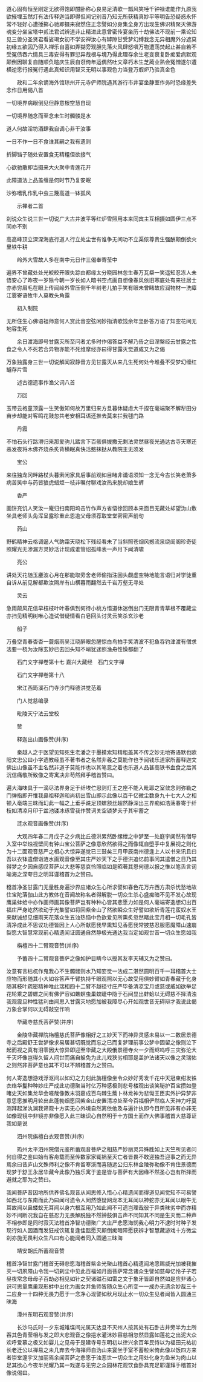 <!-- { "loadSidebar": true } -->
道心固有恒至刚定无欲得饱即酣卧称心良易足清歌一瓢风笑唾千钟禄谁能作九原我欲掖埋玉然灯有法传释迦当即得但闻记别音乃知无所获精真妙平等明告恐疑惑永怀常不轻好心遭捶掷心驰即摄来寂然住正念譬如分身集全身方出现生佛识精聚灭佛游魂变分坐宝塔中贰法君试辨道非止精进此意曾密传宴坐历十劫佛法不现前一乘论知见三兽分圣贤君看娑竭女初不学安禅汝心有罅隙甘受梦幻缚我念无异相魔外分遮莫初缘五欲囚乃得入禅乐自喜如弄猢旁观胆先落火风肆怒嗔万物遭荡焚起止甚自若不受冤债吞六情具三毒安得有罪愆异哉根与境乃得此理存余生老变衰复卧痴爱病默观颠倒因聊复自随顺负暄庆生辰自诳倚年运偶然吐文章朽木生芝蔺业熟会冤憎遂尔遭横逆愿行报冤行遇此真知识用智灭无明以事观色力当登万煆炉乃验真金色

　　政和二年余谪海外馆琼州开元寺俨师院遇其游行市井宴坐静室作务时恐缘差失念作日用偈八首

一切境界病眼倒见但静意根空慧自现

一切境界随念而至念未生时髑髅是水

道人何故淫坊酒肆我自调心非干汝事

一日不作一日不食谁其嗣之我有遗则

折脚铛子随处安置食无精粗但欲接气

心欲驰散即当摄来大火聚中青莲花开

此障道法上品盖缠是何时节乃复安眠

沙弥嗜乳作乳中虫三篾高道一钵孤风

　　示禅者二首

刹说众生说三世一切说广大古井波平等红炉雪照用本来同宾主互相摄如圆伊三点不同亦不别

高高峰顶立深深海底行道人行立处尘世有谁争无间功不立渠侬尊贵生强酬颠倒欲火里铁牛耕

　　岭外大雪故人多在南中元日作三偈奉寄莹中

遍界不曾藏处处光皎皎开眼失踪由都缘太分晓园林忽生春万瓦粲一笑遥知忍冻人未悟安心了昨夜一岁除今朝一岁长如人暗书空点画自想像春风依旧寒底处有来往居士亦赤穷眉毛在眼上传闻岭外雪压倒千年树老儿拍手笑有眼未曾睹故应润物材一洗瘴江雾寄语牧牛人莫教头角露

　　初入制院

无所住生心佛语祖师意何人赏此音空弦闲妙指清歌饯余年坚卧答万语了知空花间无地容生死

　　余日渡海即号甘露灭所至问者尤多时作偈答益不解乃告之曰涅槃经云甘露之性食之令人不死若合异物亦能不死维摩经亦曰得甘露灭觉道成又为之偈

万象独露身三世一切说解闻寂静音方见甘露灭从来几生死何处今堆叠不受梦幻缠红罏存片雪

　　述古德遗事作渔父词八首

　　万回

玉带云袍童顶露一生笑傲知何故万里归来方旦暮休疑虑大千捏在毫端聚不解犁田分亩步却能对客鸣花鼓忽共老安相耳语还推去莫来拦我毬门路

　　丹霞

不怕石头行路滑归来那爱驹儿踏言下百骸俱拨撒无剩法灵然昼夜光通达古寺天寒还恶发夜将木佛齐烧杀炙背横眠真快活憨抹挞从教院主无须发

　　宝公

来往独龙冈畔路杖头暮索闲家具后事前观如目睹非谶语须知一念无今古长笑老萧多病苦笑中与药皆狼虎蜡炬一枝非嘱付聊戏汝热来脱却娘生裤

　　香严

画饼充饥人笑汝一庵归扫南阳坞击竹作声方省悟徐回顾本来面目无藏处却望沩山敷坐具老师头角浑呈露珍重此恩逾父母须荐取堂堂密密声前句

　　药山

野鹤精神云格调逼人气韵霜天晓松下残经看未了当斜照苍烟风撼流泉绕闺阁珍奇徒照耀光无渗漏方灵妙活计现成谁管绍孤峰表一声月下闻清啸

　　亮公

讲处天花随玉麈波心月在那能取旁舍老师偷指注回头觑虚空特地能言语归对学徒重自诉从前见解都欺汝隔岸有山横暮雨翻然去千岩万壑无寻处

　　灵云

急雨颠风花信早枝枝叶叶春俱到何待小桃方悟道休迷倒出门无限青青草根不覆藏尘亦扫见精明树唯心造试借疑情看白皂回头讨灵云笑杀玄沙老

　　船子

万叠空青春杳杳一蓑烟雨吴江晓醉眼忽醒惊白鸟拍手笑清波不犯鱼吞钓津渡有僧求法要一桡为汝除玄妙已去回头知不峭犹迷照渔舟性懆都翻了

　　石门文字禅卷第十七
嘉兴大藏经　石门文字禅


　　石门文字禅卷第十八

　　宋江西筠溪石门寺沙门释德洪觉范着

　　门人觉慈编录

　　毗陵天宁法云堂校

　　赞

　　释迦出山画像赞(并序)

　　秦越人之于医望见知死生老潘之于墨摸索知精粗盖其不传之妙无地寄语默也欧阳文忠公曰小字遗教经虽不著书者之名然非羲之莫能作也予阅钱乐道家所蓄释迦文佛出山像虽不主名然非道子莫能作也以其笔意之着也乐道人品甚高铁书血食之后其沉信痛敬所致像之寄寓决非苟然拜手稽首赞曰。

遍大海味具于一滴尽法界身足于纤埃伫思则灯王之座不能入毗耶之室敛念则弥勒之门弹指即开惟我鼻祖释迦和尚初出雪山即示此像以百千亿微尘数身九十七大人之相顿入毫端三昧而幻此一幅之上垂手跣足顶螺颔丝超然静深出三界痴如浩荡春寄于纤枝如清凉月印于盆池镂冰琢雪我作赞词关空锁梦夫子其牢蓄之

　　涟水观音画像赞(并序)

　　大观四年春二月戊子之夕病比丘德洪累然卧缧绁之中梦至一处庭宇阒然有僧导入室中举烛视壁间有钟山宝公菩萨之像意欣然欲得之而像辄自堕手中复展视之则化为十二面观音慈严之相心大惊异遂觉已三鼓矣三月甲辰南州德逢上人以书来讯且曰吾以衣钵遣僧诣涟水画观音像至其庄严妙天下之手德洪追忆前事问其遣僧之日乃其得梦之夕因自感叹菩萨以大悲等慈哀怜照临如是昭著其恩何德以报之惟以笔舌言词喻海之深夸日之明耳谨稽首为之赞曰。

稽首净圣甘露门无量胜身遍沙界应诸众生心所求譬如春色花万卉西方肃杀忧愁地故住宝陀落伽山此方教体在音闻故称名者得解脱一切众生杀心盛痴暗不见不发心故现鹰巢蚌蛤中亦作画师画其像菩萨岂有种种心皆其悲愿力如是何人毫端寄逸想幻出百福庄严身屹然欲动于光集譬如将回紫金山了然欲瞬众生好譬如欲圻青莲花蛮奴水王来献诚想见细雨天花落众生五浊热恼中色欲爱见所熏炙忽然睹此宝月相一切毛孔皆清净成此不思议功德皆因上人心所献愿我早熏知见香愿我常披慈忍服愿魔障山速崩裂愿大智慧常现前心精遗闻证圆通自然静极光通达我当定如观世音一切众生愿如我

　　栴檀四十二臂观音赞(并序)

　　予蓄四十二臂观音菩萨之像如护目睛今以授其友李天辅又为之赞曰。

汝意有言枯杌作鬼我心不生髑髅则水乃知妄觉一法成二湛然圆明百千一耳稽首大士应物而形随其小大如谷答声千臂执持千眼观照以无心故受用俱妙臂如青春藏于化身随其枝叶疏密精神唯此瑞相四十二臂不越径寸庄严毕备清凉宝月或慈或威如欲举足花轮乘之碧螺之间有佛俨容如蟭螟虫巢蚊睫中隐于石间显出蚌蛤以无碍慈不择清浊我观震旦种性猛利由闻思入甘露灭地愿加被我障尽心开如观世音无碍辩才我说此偈万象合掌何以无碍敲空作响

　　华藏寺慈氏菩萨赞(并序)

　　金陵华藏禅院栴檀慈氏菩萨像相好之工妙天下而神异灵感未易以一二数居景德寺之后殿舒王尝梦像求易居甚切既觉而忘之已而复梦理前事公梦中固留之像则泣下起而视之真有泪零因大惊异即迎至华藏之大殿俄景德寺火一夕而烬呜呼三灾弥沦大千灭坏像岂得久留人间世而痛自躲免为此儿戏狭劣相耶是盖护法诸天以像之灵瑞佑之则然非菩萨意也其不可以不辨稽首为之赞曰。

何人寄逸想游戏浮沤间以如幻之力刻此旃檀像坐令众妙好秀发千花中天冠束绀发铢衣络华鬘种种妙庄严成此功德聚当时亿万种感极则悲号楼观出谈笑秘护百宝攒如登睹史天如集龙华会嗟哉像教末羽嘉成百鸟棘生薝卜林龙神为悲恸王臣实外护异梦非意思愿推明月轮出此蓬勃烟愿回紫金山安置清凉处至今百福相俨然临人天神力吁莫测拜起涕汍澜我谛观十方实无心外境自然离依他及与遍计执即今目所见非有亦非无如像现镜中非镜亦非像愿入此三昧识心自然明于十方国土而作大佛事稽首大慈尊证我如是说

　　泗州院旃檀白衣观音赞(并序)

　　筠州太平泗州院僧元鉴所蓄观音菩萨之相慈严妙丽灵异殊胜如上天竺所见者问何自得之鉴曰始有客舟载而至传数家家辄祸至灭亡者皆畏不敢迎独吾迎事之而无异焉余曰昔庐山文殊师利之像不肯留寒溪而喜随远公归东林金陵弥勒像不肯住景德而现梦于舒王永居华藏今此像乃独乐寓于鉴是皆与菩萨有大因缘不然圣心岂有所择而避就之耶为之赞曰。

我闻菩萨昔因地所供养佛名观音从闻思修入悟心心精遗闻而得道见闻觉知不可易譬如西北与东南而此乃曰闻可遗令人罔然堕疑网龙本无耳闻以神蛇亦无耳闻以眼牛无耳故闻以鼻蝼蚁无耳闻以身六根互用乃如此闻不可遗岂理哉彼于异类昧劣中而亦精妙不间断况我自在慈忍力无畏解脱独不然钟鼓俱击声不同知其不同是生灭而二种声不相参即是同时寂灭法稽首净智功德聚广大庄严悲愿海悯我心明力不逮时时种子发现行如人因酒而发狂戒饮辄复逢佳酝愿灭颠倒痴暗障愿获辨才智慧藏游戏十方微尘刹亦施无畏利众生凡曰有心能闻者同入圆通三昧海

　　靖安胡氏所蓄观音赞

稽首净智甘露门稽首无碍悲愿海稽首紫金光聚山稽首心精遗闻地愿赐威光加被我摧灭一切夙障山令我一切刹尘中见此百福如月面菩萨常念诸众生譬如慈母忆怜子子若昼夜常念母母子百劫必相见如针之契诸磁石如雷之文于象牙皆即自然如是应非诸心识可思量鹰巢现形蚌中出化为画女并鱼师皆随众生心所变一一成办无遗余妙哉三十二应身一十四种无畏力愿于一念净心现譬如秋月现止水一切众生见者闻皆入圆通三昧海

　　潭州东明石观音赞(并序)

　　长沙马氏时一夕东城雉堞间光属天达旦不灭州人按其处有石卧古井旁半为土所吞其色青莹相与发之即大悲观音之像挹水灌沐妙容慈相忽然显露如莲花之出泥大众欢呼爱慕之极又如婴儿之见母于是建寺号东明初以律兴余百年民恃以为福田元祐初长老迁公以禅易之未几弃去今海禅师自沩山来宴坐于室不蓄粒米倚此像以饭四方来者崇堂邃宇又加丽焉余闻菩萨之悲愿于浊恶世一切众生之用处化身为鱼米为肉山以足其欲心今夜半光耀乃其一戏遂与无穷之众园林花观饮食卧具充足耶谨拜手稽首对像说偈曰。

